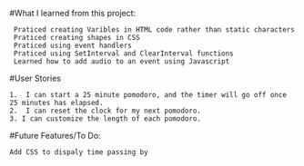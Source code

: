#What I learned from this project:
 ```
  Praticed creating Varibles in HTML code rather than static characters
  Praticed creating shapes in CSS
  Praticed using event handlers
  Praticed using SetInterval and ClearInterval functions
  Learned how to add audio to an event using Javascript

```
#User Stories
```
1.  I can start a 25 minute pomodoro, and the timer will go off once 25 minutes has elapsed.
2.  I can reset the clock for my next pomodoro.
3. I can customize the length of each pomodoro.
```

#Future Features/To Do: 
  ```
  Add CSS to dispaly time passing by
  ```